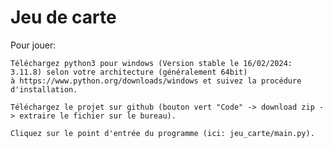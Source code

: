 # Jeu de carte

Pour jouer:

    Téléchargez python3 pour windows (Version stable le 16/02/2024: 3.11.8) selon votre architecture (généralement 64bit) 
    à https://www.python.org/downloads/windows et suivez la procédure d'installation.

    Téléchargez le projet sur github (bouton vert "Code" -> download zip -> extraire le fichier sur le bureau).

    Cliquez sur le point d'entrée du programme (ici: jeu_carte/main.py).
